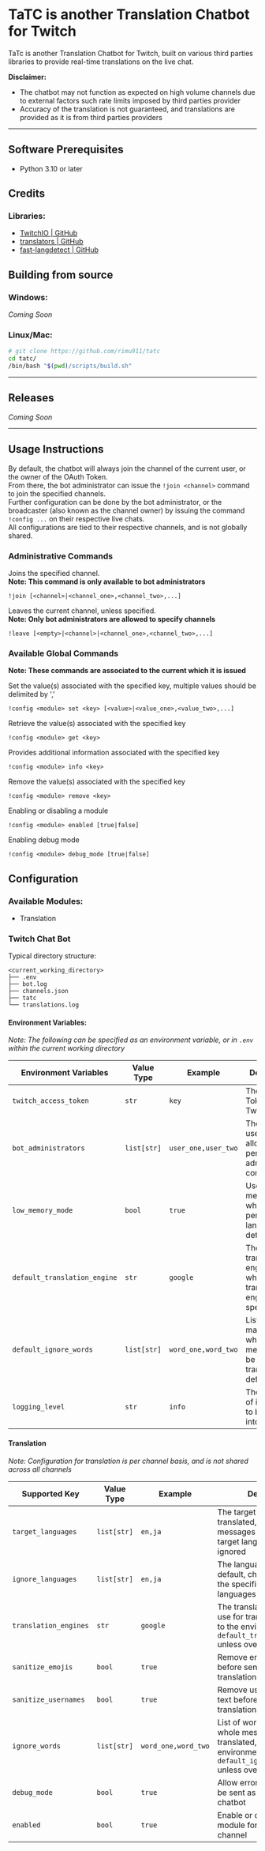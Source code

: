 # TaTC is another Translation Chatbot for Twitch

TaTc is another Translation Chatbot for Twitch, built on various third parties libraries to provide real-time translations
on the live chat.  

**Disclaimer:**
* The chatbot may not function as expected on high volume channels due to external factors such rate limits
imposed by third parties provider
* Accuracy of the translation is not guaranteed, and translations are provided as it is from third parties providers

---
## Software Prerequisites
* Python 3.10 or later

## Credits

### Libraries:
* [TwitchIO | GitHub](https://github.com/PythonistaGuild/TwitchIO)
* [translators | GitHub](https://github.com/UlionTse/translators)
* [fast-langdetect | GitHub](https://github.com/LlmKira/fast-langdetect)

## Building from source

### Windows:
*Coming Soon*

### Linux/Mac:
```bash
# git clone https://github.com/rimu911/tatc
cd tatc/
/bin/bash "$(pwd)/scripts/build.sh"
```

---

## Releases
_Coming Soon_

---
## Usage Instructions

By default, the chatbot will always join the channel of the current user, or the owner of the OAuth Token.  
From there, the bot administrator can issue the `!join <channel>` command to join the specified channels.  
Further configuration can be done by the bot administrator, or the broadcaster (also known as the channel owner) by issuing the command `!config ...`
on their respective live chats.  
All configurations are tied to their respective channels, and is  not globally shared.

### Administrative Commands

Joins the specified channel.  
**Note: This command is only available to bot administrators**
```text
!join [<channel>|<channel_one>,<channel_two>,...]
```

Leaves the current channel, unless specified.  
**Note: Only bot administrators are allowed to specify channels**
```text
!leave [<empty>|<channel>|<channel_one>,<channel_two>,...]
```

### Available Global Commands
**Note: These commands are associated to the current which it is issued**

Set the value(s) associated with the specified key, multiple values should be delimited by ','
```text
!config <module> set <key> [<value>|<value_one>,<value_two>,...]
```

Retrieve the value(s) associated with the specified key
```text
!config <module> get <key>
```

Provides additional information associated with the specified key
```text
!config <module> info <key>
```

Remove the value(s) associated with the specified key
```text
!config <module> remove <key>
```

Enabling or disabling a module
```text
!config <module> enabled [true|false]
```

Enabling debug mode
```text
!config <module> debug_mode [true|false]
```

## Configuration

### Available Modules:
* Translation


### Twitch Chat Bot

Typical directory structure:
```text
<current_working_directory>
├── .env
├── bot.log
├── channels.json
├── tatc
└── translations.log
```

#### Environment Variables:
_Note: The following can be specified as an environment variable, or in `.env` within the current working directory_

| Environment Variables        | Value Type  | Example             | Description                                                                   |
|------------------------------|-------------|---------------------|-------------------------------------------------------------------------------|
| `twitch_access_token`        | `str`       | `key`               | The OAuth Token for Twitch                                                    |
| `bot_administrators`         | `list[str]` | `user_one,user_two` | The list of users that is allowed to perform administrative commands          | 
| `low_memory_mode`            | `bool`      | `true`              | Use lesser memory when performing language detection                          |
| `default_translation_engine` | `str`       | `google`            | The default translation engine to use when no translation engine is specified |
| `default_ignore_words`       | `list[str]` | `word_one,word_two` | List of words matching the whole message to be not translated by default      |
| `logging_level`              | `str`       | `info`              | The amount of information to be logged into log files                         |


#### Translation
_Note: Configuration for translation is per channel basis, and is not shared across all channels_

| Supported Key         | Value Type  | Example             | Description                                                                                                                                  |
|-----------------------|-------------|---------------------|----------------------------------------------------------------------------------------------------------------------------------------------|
| `target_languages`    | `list[str]` | `en,ja`             | The target languages to be translated, by default, chat messages in the specified target languages will be ignored                           |
| `ignore_languages`    | `list[str]` | `en,ja`             | The languages to ignore, by default, chat messages in the specified target languages will be ignored                                         |
| `translation_engines` | `str`       | `google`            | The translation engine to use for translation, defaults to the environment variable `default_translation_engine` unless overridden           |
| `sanitize_emojis`     | `bool`      | `true`              | Remove emojis from text before sending for translation                                                                                       |
| `sanitize_usernames`  | `bool`      | `true`              | Remove usernames from text before sending for translation                                                                                    |
| `ignore_words`        | `list[str]` | `word_one,word_two` | List of words matching the whole message to be not translated, defaults to the environment variable `default_ignore_words` unless overridden | 
| `debug_mode`          | `bool`      | `true`              | Allow errors messages to be sent as messages by the chatbot                                                                                  |
| `enabled`             | `bool`      | `true`              | Enable or disable the module for the current channel                                                                                         |


